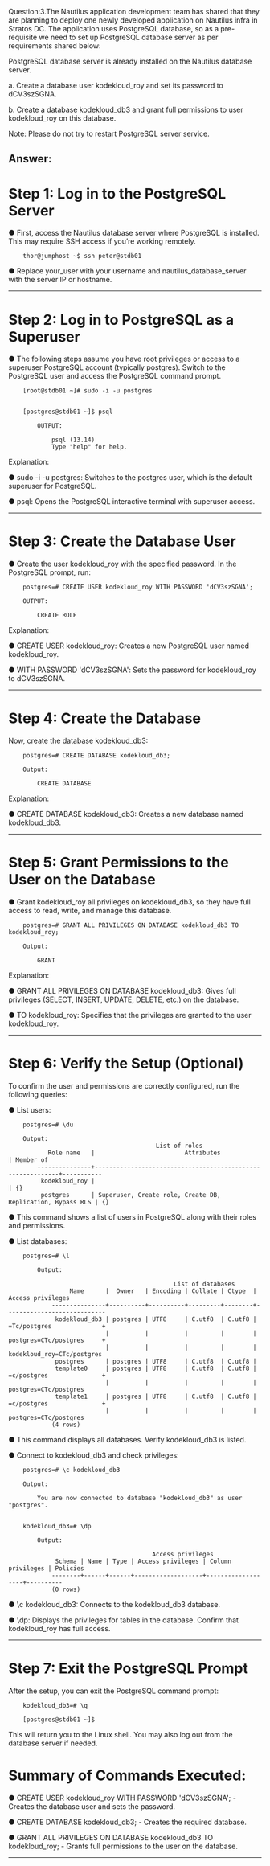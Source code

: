 Question:3.The Nautilus application development team has shared that they are planning to deploy one newly developed application on Nautilus infra in Stratos DC. The application uses PostgreSQL database, so as a pre-requisite we need to set up PostgreSQL database server as per requirements shared below:

PostgreSQL database server is already installed on the Nautilus database server.

a. Create a database user kodekloud_roy and set its password to dCV3szSGNA.

b. Create a database kodekloud_db3 and grant full permissions to user kodekloud_roy on this database.

Note: Please do not try to restart PostgreSQL server service.

Answer:
---------------------------------------------------------------------------------------------------

# Step 1: Log in to the PostgreSQL Server

● First, access the Nautilus database server where PostgreSQL is installed. This may require SSH access if you’re working remotely.

		thor@jumphost ~$ ssh peter@stdb01
		
● Replace your_user with your username and nautilus_database_server with the server IP or hostname.

---------------------------------------------------------------------------------------------------

# Step 2: Log in to PostgreSQL as a Superuser

● The following steps assume you have root privileges or access to a superuser PostgreSQL account (typically postgres). Switch to the PostgreSQL user and access the PostgreSQL command prompt.

		[root@stdb01 ~]# sudo -i -u postgres
		
		
		[postgres@stdb01 ~]$ psql
		
			OUTPUT:
			
				psql (13.14)
				Type "help" for help.
				
Explanation:

● sudo -i -u postgres: Switches to the postgres user, which is the default superuser for PostgreSQL.

● psql: Opens the PostgreSQL interactive terminal with superuser access.

---------------------------------------------------------------------------------------------------

# Step 3: Create the Database User

● Create the user kodekloud_roy with the specified password. In the PostgreSQL prompt, run:

		postgres=# CREATE USER kodekloud_roy WITH PASSWORD 'dCV3szSGNA';
		
		OUTPUT:
		
			CREATE ROLE
			
Explanation:

● CREATE USER kodekloud_roy: Creates a new PostgreSQL user named kodekloud_roy.

● WITH PASSWORD 'dCV3szSGNA': Sets the password for kodekloud_roy to dCV3szSGNA.

---------------------------------------------------------------------------------------------------

# Step 4: Create the Database
Now, create the database kodekloud_db3:



		postgres=# CREATE DATABASE kodekloud_db3;
		
		Output:
		
			CREATE DATABASE
		
Explanation:

● CREATE DATABASE kodekloud_db3: Creates a new database named kodekloud_db3.

---------------------------------------------------------------------------------------------------

# Step 5: Grant Permissions to the User on the Database

● Grant kodekloud_roy all privileges on kodekloud_db3, so they have full access to read, write, and manage this database.



		postgres=# GRANT ALL PRIVILEGES ON DATABASE kodekloud_db3 TO kodekloud_roy;
		
		Output:
		
			GRANT

Explanation:

● GRANT ALL PRIVILEGES ON DATABASE kodekloud_db3: Gives full privileges (SELECT, INSERT, UPDATE, DELETE, etc.) on the database.

● TO kodekloud_roy: Specifies that the privileges are granted to the user kodekloud_roy.

---------------------------------------------------------------------------------------------------

# Step 6: Verify the Setup (Optional)
To confirm the user and permissions are correctly configured, run the following queries:

● List users:

		postgres=# \du

		Output:
											 List of roles
			   Role name   |                         Attributes                         | Member of 
			---------------+------------------------------------------------------------+-----------
			 kodekloud_roy |                                                            | {}
			 postgres      | Superuser, Create role, Create DB, Replication, Bypass RLS | {}

● This command shows a list of users in PostgreSQL along with their roles and permissions.


● List databases:

		postgres=# \l

			Output:

												  List of databases
					 Name      |  Owner   | Encoding | Collate | Ctype  |     Access privileges      
				---------------+----------+----------+---------+--------+----------------------------
				 kodekloud_db3 | postgres | UTF8     | C.utf8  | C.utf8 | =Tc/postgres              +
							   |          |          |         |        | postgres=CTc/postgres     +
							   |          |          |         |        | kodekloud_roy=CTc/postgres
				 postgres      | postgres | UTF8     | C.utf8  | C.utf8 | 
				 template0     | postgres | UTF8     | C.utf8  | C.utf8 | =c/postgres               +
							   |          |          |         |        | postgres=CTc/postgres
				 template1     | postgres | UTF8     | C.utf8  | C.utf8 | =c/postgres               +
							   |          |          |         |        | postgres=CTc/postgres
				(4 rows)

● This command displays all databases. Verify kodekloud_db3 is listed.


● Connect to kodekloud_db3 and check privileges:

		postgres=# \c kodekloud_db3 
		
		Output:
		
			You are now connected to database "kodekloud_db3" as user "postgres".


		kodekloud_db3=# \dp

			Output:
			
											Access privileges
				 Schema | Name | Type | Access privileges | Column privileges | Policies 
				--------+------+------+-------------------+-------------------+----------
				(0 rows)


● \c kodekloud_db3: Connects to the kodekloud_db3 database.

● \dp: Displays the privileges for tables in the database. Confirm that kodekloud_roy has full access.

---------------------------------------------------------------------------------------------------

# Step 7: Exit the PostgreSQL Prompt
After the setup, you can exit the PostgreSQL command prompt:


		kodekloud_db3=# \q

		[postgres@stdb01 ~]$ 

This will return you to the Linux shell. You may also log out from the database server if needed.

# Summary of Commands Executed:

● CREATE USER kodekloud_roy WITH PASSWORD 'dCV3szSGNA'; - Creates the database user and sets the password.

● CREATE DATABASE kodekloud_db3; - Creates the required database.

● GRANT ALL PRIVILEGES ON DATABASE kodekloud_db3 TO kodekloud_roy; - Grants full permissions to the user on the database.

---------------------------------------------------------------------------------------------------

